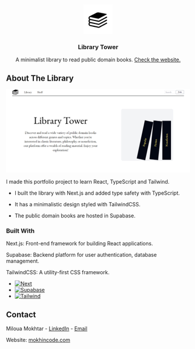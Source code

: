 <!-- PROJECT LOGO -->
<br />
<div align="center">
  <a href="https://library-tower.vercel.app">
    <img src="./public/android-chrome-192x192.png" alt="Logo" width="80" height="80">
  </a>

  <h3 align="center">Library Tower</h3>

  <p align="center">
    A minimalist library to read public domain books.
    <a href="https://library-tower.vercel.app">Check the website.</a>
  </p>
</div>

<!-- ABOUT THE PROJECT -->
## About The Library 

[![Product Name Screen Shot][product-screenshot]](https://library-tower.vercel.app)

I made this portfolio project to learn React, TypeScript and Tailwind.

 * I built the library with Next.js and added type safety with TypeScript.

 * It has a minimalistic design styled with TailwindCSS.

 * The public domain books are hosted in Supabase.

### Built With

Next.js: Front-end framework for building React applications.

Supabase: Backend platform for user authentication, database management.

TailwindCSS: A utility-first CSS framework.

* [![Next][Next.js]][Next-url]
* [![Supabase][Supabase]][Supabase-url]
* [![Tailwind][Tailwind]][Tailwind-url]


<!-- CONTACT -->
## Contact

Miloua Mokhtar - [LinkedIn](https://www.linkedin.com/in/mokhtar-miloua/) - <a href = "mailto: miloua23@gmail.com">Email</a>

Website: [mokhincode.com](https://mokhincode.com)

<!-- MARKDOWN LINKS & IMAGES -->
<!-- https://www.markdownguide.org/basic-syntax/#reference-style-links -->
[Next.js]: https://img.shields.io/badge/next.js-000000?style=for-the-badge&logo=nextdotjs&logoColor=white
[Next-url]: https://nextjs.org/
[Tailwind]: https://img.shields.io/badge/tailwindcss-000000?style=for-the-badge&logo=tailwindcss
[Tailwind-url]: https://tailwindcss.com/
[Supabase]: https://shields.io/badge/supabase-black?logo=supabase&style=for-the-badge
[Supabase-url]: https://supabase.com/
[product-screenshot]: ./public/library.PNG
